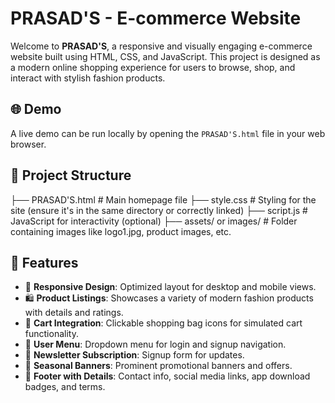 # PRASAD'S - E-commerce Website

Welcome to **PRASAD'S**, a responsive and visually engaging e-commerce website built using HTML, CSS, and JavaScript. This project is designed as a modern online shopping experience for users to browse, shop, and interact with stylish fashion products.

## 🌐 Demo

A live demo can be run locally by opening the `PRASAD'S.html` file in your web browser.

## 📁 Project Structure

├── PRASAD'S.html # Main homepage file
├── style.css # Styling for the site (ensure it's in the same directory or correctly linked)
├── script.js # JavaScript for interactivity (optional)
├── assets/ or images/ # Folder containing images like logo1.jpg, product images, etc.

## 🔧 Features

- 📱 **Responsive Design**: Optimized layout for desktop and mobile views.
- 🛍️ **Product Listings**: Showcases a variety of modern fashion products with details and ratings.
- 🛒 **Cart Integration**: Clickable shopping bag icons for simulated cart functionality.
- 👤 **User Menu**: Dropdown menu for login and signup navigation.
- 📰 **Newsletter Subscription**: Signup form for updates.
- 📣 **Seasonal Banners**: Prominent promotional banners and offers.
- 🧾 **Footer with Details**: Contact info, social media links, app download badges, and terms.
